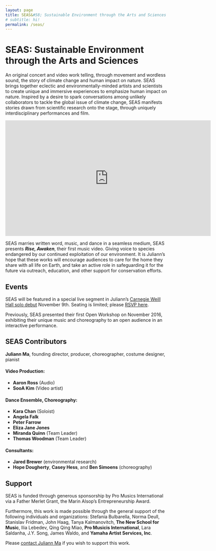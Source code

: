```yaml
---
layout: page
title: SEAS&#58; Sustainable Environment through the Arts and Sciences
# subtitle: hi!
permalink: /seas/
---
```


SEAS: Sustainable Environment through the Arts and Sciences
===========================================================

An original concert and video work telling, through movement and wordless sound, the story of climate change and human impact on nature. SEAS brings together eclectic and environmentally-minded artists and scientists to create unique and immersive experiences to emphasize human impact on nature. Inspired by a desire to spark conversations among unlikely collaborators to tackle the global issue of climate change, SEAS manifests stories drawn from scientific research onto the stage, through uniquely interdisciplinary performances and film.

<div class='embed-container embed-container-wide'><iframe scrolling="no" width="640" height="360" src="https://www.youtube.com/embed/XnPsKIL-zqQ?controls=1&showinfo=0&modestbranding=1&rel=0" frameborder="0" gesture="media" allowfullscreen></iframe></div>

SEAS marries written word, music, and dance in a seamless medium, SEAS presents ***Rise, Awaken***, their first music video. Giving voice to species endangered by our continued exploitation of our environment. It is Juliann’s hope that these works will encourage audiences to care for the home they share with all life on Earth, and take an active role in safeguarding it for the future via outreach, education, and other support for conservation efforts.


## Events

SEAS will be featured in a special live segment in Juliann’s [Carnegie Weill Hall solo debut](/events/) November 9th.
Seating is limited; please [RSVP here](https://www.carnegiehall.org/SiteCode/Purchase/SeatSelectionPerformance.aspx?startWorkflow=true&quickBuy=false&quantity=1&eventId=31030).

Previously, SEAS presented their first Open Workshop on November 2016, exhibiting their unique music and choreography to an open audience in an interactive performance.

## SEAS Contributors

**Juliann Ma**, founding director, producer, choreographer, costume designer, pianist

#### Video Production:
- **Aaron Ross** (Audio)
- **SooA Kim** (Video artist)

#### Dance Ensemble, Choreography:
- **Kara Chan** (Soloist)
- **Angela Falk**
- **Peter Farrow**
- **Eliza Jane Jones**
- **Miranda Quinn** (Team Leader)
- **Thomas Woodman** (Team Leader)

#### Consultants:
- **Jared Brewer** (environmental research)
- **Hope Dougherty**, **Casey Hess**, and **Ben Simoens** (choreography)

## Support

SEAS is funded through generous sponsorship by Pro Musics International via a Father Merlet Grant, the Marin Alsop’s Entrepreneurship Award.

Furthermore, this work is made possible through the general support of the following individuals and organizations: Stefania Bulbarella, Norma Deull, Stanislav Fridman, John Haag, Tanya Kalmanovitch, **The New School for Music**, Ilia Lebedev, Qing Qing Miao, **Pro Musicis International**, Lara Saldanha, J.Y. Song, James Waldo, and **Yamaha Artist Services, Inc**.

Please [contact Juliann Ma](/#contact) if you wish to support this work.
